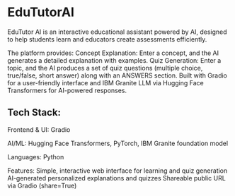 # EduTutorAI
EduTutor AI is an interactive educational assistant powered by AI, designed to help students learn and educators create assessments efficiently. 

The platform provides:
Concept Explanation: Enter a concept, and the AI generates a detailed explanation with examples.
Quiz Generation: Enter a topic, and the AI produces a set of quiz questions (multiple choice, true/false, short answer) along with an ANSWERS section.
Built with Gradio for a user-friendly interface and IBM Granite LLM via Hugging Face Transformers for AI-powered responses.

## Tech Stack:

Frontend & UI: Gradio

AI/ML: Hugging Face Transformers, PyTorch, IBM Granite foundation model

Languages: Python

Features:
Simple, interactive web interface for learning and quiz generation
AI-generated personalized explanations and quizzes
Shareable public URL via Gradio (share=True)

